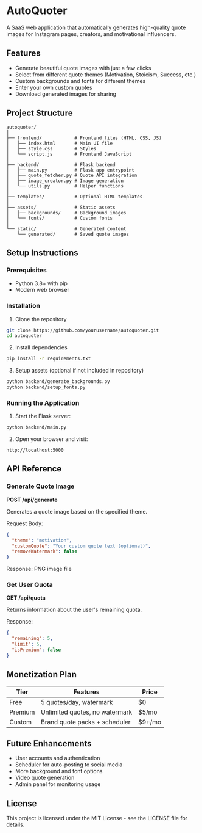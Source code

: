 # AutoQuoter

A SaaS web application that automatically generates high-quality quote images for Instagram pages, creators, and motivational influencers.

## Features

- Generate beautiful quote images with just a few clicks
- Select from different quote themes (Motivation, Stoicism, Success, etc.)
- Custom backgrounds and fonts for different themes
- Enter your own custom quotes
- Download generated images for sharing

## Project Structure

```
autoquoter/
│
├── frontend/            # Frontend files (HTML, CSS, JS)
│   ├── index.html       # Main UI file
│   ├── style.css        # Styles
│   └── script.js        # Frontend JavaScript
│
├── backend/             # Flask backend
│   ├── main.py          # Flask app entrypoint
│   ├── quote_fetcher.py # Quote API integration
│   ├── image_creator.py # Image generation
│   └── utils.py         # Helper functions
│
├── templates/           # Optional HTML templates
│
├── assets/              # Static assets
│   ├── backgrounds/     # Background images
│   └── fonts/           # Custom fonts
│
└── static/              # Generated content
    └── generated/       # Saved quote images
```

## Setup Instructions

### Prerequisites

- Python 3.8+ with pip
- Modern web browser

### Installation

1. Clone the repository
```bash
git clone https://github.com/yourusername/autoquoter.git
cd autoquoter
```

2. Install dependencies
```bash
pip install -r requirements.txt
```

3. Setup assets (optional if not included in repository)
```bash
python backend/generate_backgrounds.py
python backend/setup_fonts.py
```

### Running the Application

1. Start the Flask server:
```bash
python backend/main.py
```

2. Open your browser and visit:
```
http://localhost:5000
```

## API Reference

### Generate Quote Image

**POST /api/generate**

Generates a quote image based on the specified theme.

Request Body:
```json
{
  "theme": "motivation",
  "customQuote": "Your custom quote text (optional)",
  "removeWatermark": false
}
```

Response: PNG image file

### Get User Quota

**GET /api/quota**

Returns information about the user's remaining quota.

Response:
```json
{
  "remaining": 5,
  "limit": 5,
  "isPremium": false
}
```

## Monetization Plan

| Tier     | Features                       | Price   |
|----------|--------------------------------|---------|
| Free     | 5 quotes/day, watermark        | $0      |
| Premium  | Unlimited quotes, no watermark | $5/mo   |
| Custom   | Brand quote packs + scheduler  | $9+/mo  |

## Future Enhancements

- User accounts and authentication
- Scheduler for auto-posting to social media
- More background and font options
- Video quote generation
- Admin panel for monitoring usage

## License

This project is licensed under the MIT License - see the LICENSE file for details.